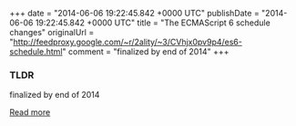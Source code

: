 +++
date = "2014-06-06 19:22:45.842 +0000 UTC"
publishDate = "2014-06-06 19:22:45.842 +0000 UTC"
title = "The ECMAScript 6 schedule changes"
originalUrl = "http://feedproxy.google.com/~r/2ality/~3/CVhjx0pv9p4/es6-schedule.html"
comment = "finalized by end of 2014"
+++

### TLDR

finalized by end of 2014

[Read more](http://feedproxy.google.com/~r/2ality/~3/CVhjx0pv9p4/es6-schedule.html)
